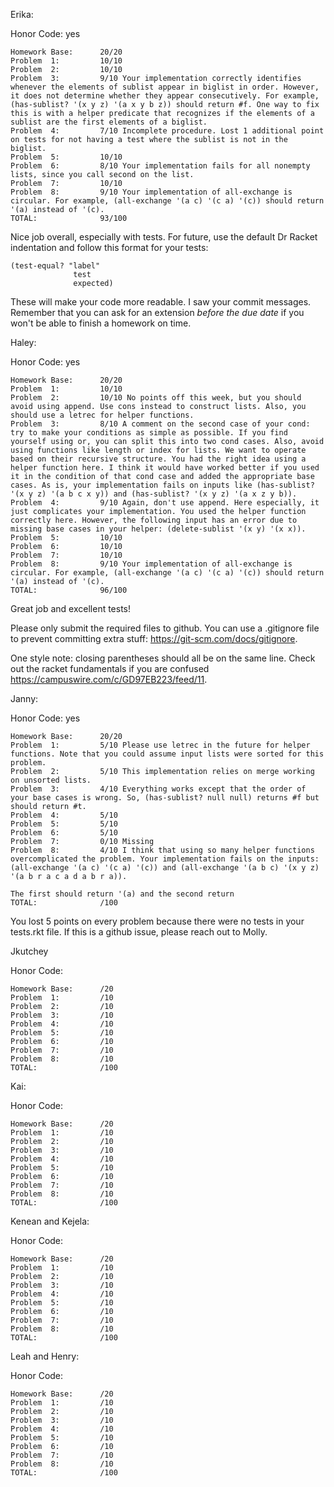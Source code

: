 Erika:

Honor Code: yes
```
Homework Base:      20/20
Problem  1:         10/10
Problem  2:         10/10
Problem  3:         9/10 Your implementation correctly identifies whenever the elements of sublist appear in biglist in order. However, it does not determine whether they appear consecutively. For example, (has-sublist? '(x y z) '(a x y b z)) should return #f. One way to fix this is with a helper predicate that recognizes if the elements of a sublist are the first elements of a biglist. 
Problem  4:         7/10 Incomplete procedure. Lost 1 additional point on tests for not having a test where the sublist is not in the biglist.
Problem  5:         10/10
Problem  6:         8/10 Your implementation fails for all nonempty lists, since you call second on the list. 
Problem  7:         10/10
Problem  8:         9/10 Your implementation of all-exchange is circular. For example, (all-exchange '(a c) '(c a) '(c)) should return '(a) instead of '(c).
TOTAL:              93/100
```

Nice job overall, especially with tests. For future, use the default Dr Racket indentation and follow this format for your tests:
```
(test-equal? "label"
              test
              expected)
```
These will make your code more readable.
I saw your commit messages. Remember that you can ask for an extension *before the due date* if you won't be able to finish a homework on time.

Haley:

Honor Code: yes
```
Homework Base:      20/20
Problem  1:         10/10
Problem  2:         10/10 No points off this week, but you should avoid using append. Use cons instead to construct lists. Also, you should use a letrec for helper functions. 
Problem  3:         8/10 A comment on the second case of your cond: try to make your conditions as simple as possible. If you find yourself using or, you can split this into two cond cases. Also, avoid using functions like length or index for lists. We want to operate based on their recursive structure. You had the right idea using a helper function here. I think it would have worked better if you used it in the condition of that cond case and added the appropriate base cases. As is, your implementation fails on inputs like (has-sublist? '(x y z) '(a b c x y)) and (has-sublist? '(x y z) '(a x z y b)).
Problem  4:         9/10 Again, don't use append. Here especially, it just complicates your implementation. You used the helper function correctly here. However, the following input has an error due to missing base cases in your helper: (delete-sublist '(x y) '(x x)).
Problem  5:         10/10
Problem  6:         10/10
Problem  7:         10/10
Problem  8:         9/10 Your implementation of all-exchange is circular. For example, (all-exchange '(a c) '(c a) '(c)) should return '(a) instead of '(c).
TOTAL:              96/100
```

Great job and excellent tests! 

Please only submit the required files to github. You can use a .gitignore file to prevent committing extra stuff: https://git-scm.com/docs/gitignore.

One style note: closing parentheses should all be on the same line. Check out the racket fundamentals if you are confused https://campuswire.com/c/GD97EB223/feed/11.

Janny:

Honor Code: yes
```
Homework Base:      20/20
Problem  1:         5/10 Please use letrec in the future for helper functions. Note that you could assume input lists were sorted for this problem.
Problem  2:         5/10 This implementation relies on merge working on unsorted lists.
Problem  3:         4/10 Everything works except that the order of your base cases is wrong. So, (has-sublist? null null) returns #f but should return #t.
Problem  4:         5/10 
Problem  5:         5/10
Problem  6:         5/10
Problem  7:         0/10 Missing
Problem  8:         4/10 I think that using so many helper functions overcomplicated the problem. Your implementation fails on the inputs: (all-exchange '(a c) '(c a) '(c)) and (all-exchange '(a b c) '(x y z) '(a b r a c a d a b r a)).

The first should return '(a) and the second return 
TOTAL:              /100
```

You lost 5 points on every problem because there were no tests in your tests.rkt file. If this is a github issue, please reach out to Molly.

Jkutchey

Honor Code:
```
Homework Base:      /20
Problem  1:         /10
Problem  2:         /10
Problem  3:         /10
Problem  4:         /10
Problem  5:         /10
Problem  6:         /10
Problem  7:         /10
Problem  8:         /10
TOTAL:              /100
```



Kai:

Honor Code:
```
Homework Base:      /20
Problem  1:         /10
Problem  2:         /10
Problem  3:         /10
Problem  4:         /10
Problem  5:         /10
Problem  6:         /10
Problem  7:         /10
Problem  8:         /10
TOTAL:              /100
```



Kenean and Kejela:

Honor Code:
```
Homework Base:      /20
Problem  1:         /10
Problem  2:         /10
Problem  3:         /10
Problem  4:         /10
Problem  5:         /10
Problem  6:         /10
Problem  7:         /10
Problem  8:         /10
TOTAL:              /100
```



Leah and Henry:

Honor Code:
```
Homework Base:      /20
Problem  1:         /10
Problem  2:         /10
Problem  3:         /10
Problem  4:         /10
Problem  5:         /10
Problem  6:         /10
Problem  7:         /10
Problem  8:         /10
TOTAL:              /100
```
